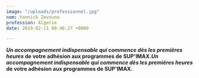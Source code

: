```yaml
---
image: "/uploads/professionnel.jpg"
nom: Yannick Zevouna
profession: Algerie
date: 2019-02-11 00:46:27 +0000

---
```

**_Un accompagnement indispensable qui commence dès les premières heures_ de votre adhésion aux programmes de SUP'IMAX._Un accompagnement indispensable qui commence dès les premières heures_ de votre adhésion aux programmes de SUP'IMAX.**